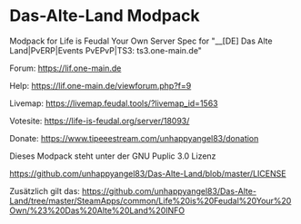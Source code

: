 # Das-Alte-Land Modpack
Modpack for Life is Feudal Your Own Server
Spec for "__[DE] Das Alte Land|PvERP|Events PvEPvP|TS3: ts3.one-main.de"

Forum: https://lif.one-main.de 

Help: https://lif.one-main.de/viewforum.php?f=9 

Livemap: https://livemap.feudal.tools/?livemap_id=1563 

Votesite: https://life-is-feudal.org/server/18093/ 

Donate: https://www.tipeeestream.com/unhappyangel83/donation 


Dieses Modpack steht unter der GNU Puplic 3.0 Lizenz 

https://github.com/unhappyangel83/Das-Alte-Land/blob/master/LICENSE

Zusätzlich gilt das: 
https://github.com/unhappyangel83/Das-Alte-Land/tree/master/SteamApps/common/Life%20is%20Feudal%20Your%20Own/%23%20Das%20Alte%20Land%20INFO
